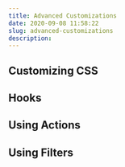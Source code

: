 ```yaml
---
title: Advanced Customizations
date: 2020-09-08 11:58:22
slug: advanced-customizations
description:
---
```

## Customizing CSS


## Hooks


## Using Actions




## Using Filters


